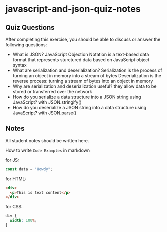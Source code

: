 # javascript-and-json-quiz-notes

## Quiz Questions

After completing this exercise, you should be able to discuss or answer the following questions:

- What is JSON?
JavaScript Objection Notation is a text-based data format that represents sturctured data based on JavaScript object syntax
- What are serialization and deserialization?
Serialization is the process of turning an object in memory into a stream of bytes
Deserialization is the reverse process: turning a stream of bytes into an object in memory
- Why are serialization and deserialization useful?
they allow data to be stored or transferred over the network
- How do you serialize a data structure into a JSON string using JavaScript?
with JSON.stringify()
- How do you deserialize a JSON string into a data structure using JavaScript?
with JSON.parse()
## Notes

All student notes should be written here.


How to write `Code Examples` in markdown

for JS:

```javascript
const data = "Howdy";
```

for HTML:

```html
<div>
  <p>This is text content</p>
</div>
```

for CSS:

```css
div {
  width: 100%;
}
```
